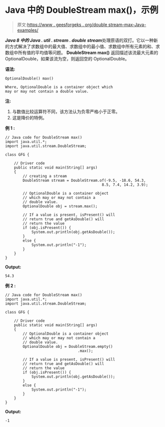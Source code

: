 # Java 中的 DoubleStream max()，示例

> 原文:[https://www . geesforgeks . org/double stream-max-Java-examples/](https://www.geeksforgeeks.org/doublestream-max-java-examples/)

***Java 8 中的 Java . util . stream . double stream***处理原语的双打。它以一种新的方式解决了求数组中的最大值、求数组中的最小值、求数组中所有元素的和、求数组中所有值的平均值等问题。 **DoubleStream max()** 返回描述该流最大元素的 OptionalDouble，如果该流为空，则返回空的 OptionalDouble。

**语法:**

```
OptionalDouble() max()

Where, OptionalDouble is a container object which 
may or may not contain a double value.

```

**注:**

1.  与数值比较运算符不同，该方法认为负零严格小于正零。
2.  这是降价的特例。

**例 1 :**

```
// Java code for DoubleStream max()
import java.util.*;
import java.util.stream.DoubleStream;

class GFG {

    // Driver code
    public static void main(String[] args)
    {
        // creating a stream
        DoubleStream stream = DoubleStream.of(-9.5, -18.6, 54.3,
                                            8.5, 7.4, 14.2, 3.9);

        // OptionalDouble is a container object
        // which may or may not contain a
        // double value.
        OptionalDouble obj = stream.max();

        // If a value is present, isPresent() will
        // return true and getAsDouble() will
        // return the value
        if (obj.isPresent()) {
            System.out.println(obj.getAsDouble());
        }
        else {
            System.out.println("-1");
        }
    }
}
```

**Output:**

```
54.3

```

**例 2 :**

```
// Java code for DoubleStream max()
import java.util.*;
import java.util.stream.DoubleStream;

class GFG {

    // Driver code
    public static void main(String[] args)
    {
        // OptionalDouble is a container object
        // which may or may not contain a
        // double value.
        OptionalDouble obj = DoubleStream.empty()
                                 .max();

        // If a value is present, isPresent() will
        // return true and getAsDouble() will
        // return the value
        if (obj.isPresent()) {
            System.out.println(obj.getAsDouble());
        }
        else {
            System.out.println("-1");
        }
    }
}
```

**Output:**

```
-1

```